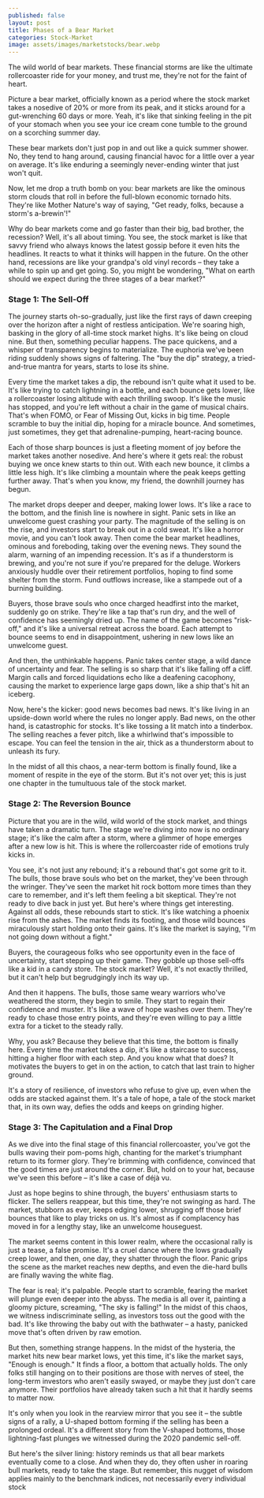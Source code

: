 ```yaml
---
published: false
layout: post
title: Phases of a Bear Market
categories: Stock-Market
image: assets/images/marketstocks/bear.webp
---
```


The wild world of bear markets. These financial storms are like the ultimate rollercoaster ride for your money, and trust me, they're not for the faint of heart.

Picture a bear market, officially known as a period where the stock market takes a nosedive of 20% or more from its peak, and it sticks around for a gut-wrenching 60 days or more. Yeah, it's like that sinking feeling in the pit of your stomach when you see your ice cream cone tumble to the ground on a scorching summer day.

These bear markets don't just pop in and out like a quick summer shower. No, they tend to hang around, causing financial havoc for a little over a year on average. It's like enduring a seemingly never-ending winter that just won't quit.

Now, let me drop a truth bomb on you: bear markets are like the ominous storm clouds that roll in before the full-blown economic tornado hits. They're like Mother Nature's way of saying, "Get ready, folks, because a storm's a-brewin'!"

Why do bear markets come and go faster than their big, bad brother, the recession? Well, it's all about timing. You see, the stock market is like that savvy friend who always knows the latest gossip before it even hits the headlines. It reacts to what it thinks will happen in the future. On the other hand, recessions are like your grandpa's old vinyl records – they take a while to spin up and get going. So, you might be wondering, "What on earth should we expect during the three stages of a bear market?" 

### Stage 1: The Sell-Off
The journey starts oh-so-gradually, just like the first rays of dawn creeping over the horizon after a night of restless anticipation. We're soaring high, basking in the glory of all-time stock market highs. It's like being on cloud nine. But then, something peculiar happens. The pace quickens, and a whisper of transparency begins to materialize. The euphoria we've been riding suddenly shows signs of faltering. The "buy the dip" strategy, a tried-and-true mantra for years, starts to lose its shine.

Every time the market takes a dip, the rebound isn't quite what it used to be. It's like trying to catch lightning in a bottle, and each bounce gets lower, like a rollercoaster losing altitude with each thrilling swoop. It's like the music has stopped, and you're left without a chair in the game of musical chairs. That's when FOMO, or Fear of Missing Out, kicks in big time. People scramble to buy the initial dip, hoping for a miracle bounce. And sometimes, just sometimes, they get that adrenaline-pumping, heart-racing bounce.

Each of those sharp bounces is just a fleeting moment of joy before the market takes another nosedive. And here's where it gets real: the robust buying we once knew starts to thin out. With each new bounce, it climbs a little less high. It's like climbing a mountain where the peak keeps getting further away. That's when you know, my friend, the downhill journey has begun.

The market drops deeper and deeper, making lower lows. It's like a race to the bottom, and the finish line is nowhere in sight. Panic sets in like an unwelcome guest crashing your party. The magnitude of the selling is on the rise, and investors start to break out in a cold sweat. It's like a horror movie, and you can't look away.
Then come the bear market headlines, ominous and foreboding, taking over the evening news. They sound the alarm, warning of an impending recession. It's as if a thunderstorm is brewing, and you're not sure if you're prepared for the deluge. Workers anxiously huddle over their retirement portfolios, hoping to find some shelter from the storm. Fund outflows increase, like a stampede out of a burning building.

Buyers, those brave souls who once charged headfirst into the market, suddenly go on strike. They're like a tap that's run dry, and the well of confidence has seemingly dried up. The name of the game becomes "risk-off," and it's like a universal retreat across the board. Each attempt to bounce seems to end in disappointment, ushering in new lows like an unwelcome guest.

And then, the unthinkable happens. Panic takes center stage, a wild dance of uncertainty and fear. The selling is so sharp that it's like falling off a cliff. Margin calls and forced liquidations echo like a deafening cacophony, causing the market to experience large gaps down, like a ship that's hit an iceberg.

Now, here's the kicker: good news becomes bad news. It's like living in an upside-down world where the rules no longer apply. Bad news, on the other hand, is catastrophic for stocks. It's like tossing a lit match into a tinderbox. The selling reaches a fever pitch, like a whirlwind that's impossible to escape. You can feel the tension in the air, thick as a thunderstorm about to unleash its fury.

In the midst of all this chaos, a near-term bottom is finally found, like a moment of respite in the eye of the storm. But it's not over yet; this is just one chapter in the tumultuous tale of the stock market. 

### Stage 2: The Reversion Bounce
Picture that you are in the wild, wild world of the stock market, and things have taken a dramatic turn. The stage we're diving into now is no ordinary stage; it's like the calm after a storm, where a glimmer of hope emerges after a new low is hit. This is where the rollercoaster ride of emotions truly kicks in.

You see, it's not just any rebound; it's a rebound that's got some grit to it. The bulls, those brave souls who bet on the market, they've been through the wringer. They've seen the market hit rock bottom more times than they care to remember, and it's left them feeling a bit skeptical. They're not ready to dive back in just yet.
But here's where things get interesting. Against all odds, these rebounds start to stick. It's like watching a phoenix rise from the ashes. The market finds its footing, and those wild bounces miraculously start holding onto their gains. It's like the market is saying, "I'm not going down without a fight."

Buyers, the courageous folks who see opportunity even in the face of uncertainty, start stepping up their game. They gobble up those sell-offs like a kid in a candy store. The stock market? Well, it's not exactly thrilled, but it can't help but begrudgingly inch its way up.

And then it happens. The bulls, those same weary warriors who've weathered the storm, they begin to smile. They start to regain their confidence and muster. It's like a wave of hope washes over them. They're ready to chase those entry points, and they're even willing to pay a little extra for a ticket to the steady rally.

Why, you ask? Because they believe that this time, the bottom is finally here. Every time the market takes a dip, it's like a staircase to success, hitting a higher floor with each step. And you know what that does? It motivates the buyers to get in on the action, to catch that last train to higher ground.

It's a story of resilience, of investors who refuse to give up, even when the odds are stacked against them. It's a tale of hope, a tale of the stock market that, in its own way, defies the odds and keeps on grinding higher.

### Stage 3: The Capitulation and a Final Drop
As we dive into the final stage of this financial rollercoaster, you've got the bulls waving their pom-poms high, chanting for the market's triumphant return to its former glory. They're brimming with confidence, convinced that the good times are just around the corner. But, hold on to your hat, because we've seen this before – it's like a case of déjà vu.

Just as hope begins to shine through, the buyers' enthusiasm starts to flicker. The sellers reappear, but this time, they're not swinging as hard. The market, stubborn as ever, keeps edging lower, shrugging off those brief bounces that like to play tricks on us. It's almost as if complacency has moved in for a lengthy stay, like an unwelcome houseguest.

The market seems content in this lower realm, where the occasional rally is just a tease, a false promise. It's a cruel dance where the lows gradually creep lower, and then, one day, they shatter through the floor. Panic grips the scene as the market reaches new depths, and even the die-hard bulls are finally waving the white flag.

The fear is real; it's palpable. People start to scramble, fearing the market will plunge even deeper into the abyss. The media is all over it, painting a gloomy picture, screaming, "The sky is falling!" In the midst of this chaos, we witness indiscriminate selling, as investors toss out the good with the bad. It's like throwing the baby out with the bathwater – a hasty, panicked move that's often driven by raw emotion. 

But then, something strange happens. In the midst of the hysteria, the market hits new bear market lows, yet this time, it's like the market says, "Enough is enough." It finds a floor, a bottom that actually holds. The only folks still hanging on to their positions are those with nerves of steel, the long-term investors who aren't easily swayed, or maybe they just don't care anymore. Their portfolios have already taken such a hit that it hardly seems to matter now.

It's only when you look in the rearview mirror that you see it – the subtle signs of a rally, a U-shaped bottom forming if the selling has been a prolonged ordeal. It's a different story from the V-shaped bottoms, those lightning-fast plunges we witnessed during the 2020 pandemic sell-off.

But here's the silver lining: history reminds us that all bear markets eventually come to a close. And when they do, they often usher in roaring bull markets, ready to take the stage. But remember, this nugget of wisdom applies mainly to the benchmark indices, not necessarily every individual stock


